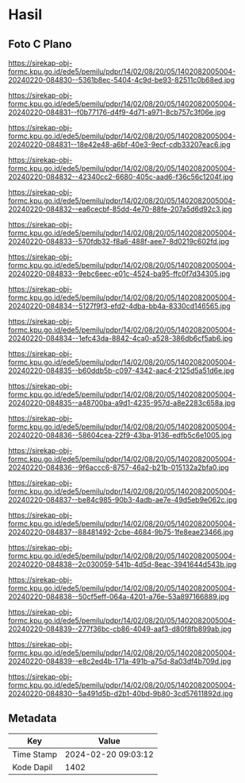 # Hasil

## Foto C Plano

https://sirekap-obj-formc.kpu.go.id/ede5/pemilu/pdpr/14/02/08/20/05/1402082005004-20240220-084830--5361b8ec-5404-4c9d-be93-82511c0b68ed.jpg

https://sirekap-obj-formc.kpu.go.id/ede5/pemilu/pdpr/14/02/08/20/05/1402082005004-20240220-084831--f0b77176-d4f9-4d71-a971-8cb757c3f06e.jpg

https://sirekap-obj-formc.kpu.go.id/ede5/pemilu/pdpr/14/02/08/20/05/1402082005004-20240220-084831--18e42e48-a6bf-40e3-9ecf-cdb33207eac6.jpg

https://sirekap-obj-formc.kpu.go.id/ede5/pemilu/pdpr/14/02/08/20/05/1402082005004-20240220-084832--42340cc2-6680-405c-aad6-f36c56c1204f.jpg

https://sirekap-obj-formc.kpu.go.id/ede5/pemilu/pdpr/14/02/08/20/05/1402082005004-20240220-084832--ea6cecbf-85dd-4e70-88fe-207a5d6d92c3.jpg

https://sirekap-obj-formc.kpu.go.id/ede5/pemilu/pdpr/14/02/08/20/05/1402082005004-20240220-084833--570fdb32-f8a6-488f-aee7-8d0219c602fd.jpg

https://sirekap-obj-formc.kpu.go.id/ede5/pemilu/pdpr/14/02/08/20/05/1402082005004-20240220-084833--9ebc6eec-e01c-4524-ba95-ffc0f7d34305.jpg

https://sirekap-obj-formc.kpu.go.id/ede5/pemilu/pdpr/14/02/08/20/05/1402082005004-20240220-084834--5127f9f3-efd2-4dba-bb4a-8330cd146565.jpg

https://sirekap-obj-formc.kpu.go.id/ede5/pemilu/pdpr/14/02/08/20/05/1402082005004-20240220-084834--1efc43da-8842-4ca0-a528-386db6cf5ab6.jpg

https://sirekap-obj-formc.kpu.go.id/ede5/pemilu/pdpr/14/02/08/20/05/1402082005004-20240220-084835--b60ddb5b-c097-4342-aac4-2125d5a51d6e.jpg

https://sirekap-obj-formc.kpu.go.id/ede5/pemilu/pdpr/14/02/08/20/05/1402082005004-20240220-084835--a48700ba-a9d1-4235-957d-a8e2283c658a.jpg

https://sirekap-obj-formc.kpu.go.id/ede5/pemilu/pdpr/14/02/08/20/05/1402082005004-20240220-084836--58604cea-22f9-43ba-9136-edfb5c6e1005.jpg

https://sirekap-obj-formc.kpu.go.id/ede5/pemilu/pdpr/14/02/08/20/05/1402082005004-20240220-084836--9f6accc6-8757-46a2-b21b-015132a2bfa0.jpg

https://sirekap-obj-formc.kpu.go.id/ede5/pemilu/pdpr/14/02/08/20/05/1402082005004-20240220-084837--be84c985-90b3-4adb-ae7e-49d5eb9e062c.jpg

https://sirekap-obj-formc.kpu.go.id/ede5/pemilu/pdpr/14/02/08/20/05/1402082005004-20240220-084837--88481492-2cbe-4684-9b75-1fe8eae23466.jpg

https://sirekap-obj-formc.kpu.go.id/ede5/pemilu/pdpr/14/02/08/20/05/1402082005004-20240220-084838--2c030059-541b-4d5d-8eac-3941644d543b.jpg

https://sirekap-obj-formc.kpu.go.id/ede5/pemilu/pdpr/14/02/08/20/05/1402082005004-20240220-084838--50cf5eff-064a-4201-a76e-53a897166889.jpg

https://sirekap-obj-formc.kpu.go.id/ede5/pemilu/pdpr/14/02/08/20/05/1402082005004-20240220-084839--277f36bc-cb86-4049-aaf3-d80f8fb899ab.jpg

https://sirekap-obj-formc.kpu.go.id/ede5/pemilu/pdpr/14/02/08/20/05/1402082005004-20240220-084839--e8c2ed4b-171a-491b-a75d-8a03df4b709d.jpg

https://sirekap-obj-formc.kpu.go.id/ede5/pemilu/pdpr/14/02/08/20/05/1402082005004-20240220-084830--5a491d5b-d2b1-40bd-9b80-3cd57611892d.jpg


## Metadata

| Key        | Value               |
| ---------- | ------------------- |
| Time Stamp | 2024-02-20 09:03:12 |
| Kode Dapil | 1402                |



